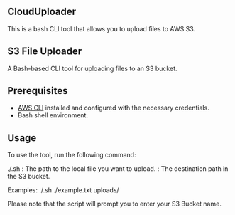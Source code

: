 ## CloudUploader
This is a bash CLI tool that allows you to upload files to AWS S3.

## S3 File Uploader

A Bash-based CLI tool for uploading files to an S3 bucket. 

## Prerequisites

- [AWS CLI](https://aws.amazon.com/cli/) installed and configured with the necessary credentials.
- Bash shell environment.

## Usage
To use the tool, run the following command:

./.sh <local-file> <destination-path>
<local-file>: The path to the local file you want to upload.
<destination-path>: The destination path in the S3 bucket.

Examples:
./.sh ./example.txt uploads/

Please note that the script will prompt you to enter your S3 Bucket name.



